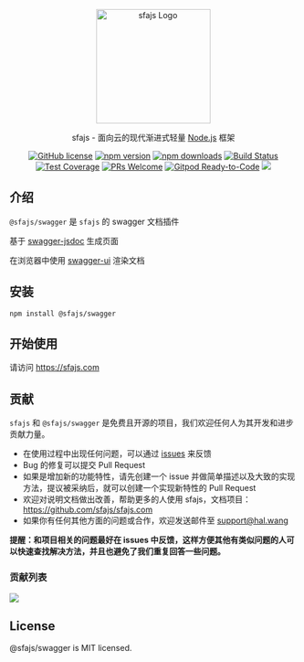 <p align="center">
  <a href="https://sfajs.com/" target="blank"><img src="https://sfajs.com/images/logo.png" alt="sfajs Logo" width="200"/></a>
</p>

<p align="center">sfajs - 面向云的现代渐进式轻量 <a href="http://nodejs.org" target="_blank">Node.js</a> 框架</p>
<p align="center">
    <a href="https://github.com/sfajs/swagger/blob/main/LICENSE" target="_blank"><img src="https://img.shields.io/badge/license-MIT-blue.svg" alt="GitHub license" /></a>
    <a href=""><img src="https://img.shields.io/npm/v/@sfajs/swagger.svg" alt="npm version"></a>
    <a href=""><img src="https://badgen.net/npm/dt/@sfajs/swagger" alt="npm downloads"></a>
    <a href="#"><img src="https://github.com/sfajs/swagger/actions/workflows/test.yml/badge.svg?branch=2.x" alt="Build Status"></a>
    <a href="https://codecov.io/gh/sfajs/swagger/branch/main"><img src="https://img.shields.io/codecov/c/github/sfajs/swagger/main.svg" alt="Test Coverage"></a>
    <a href="https://github.com/sfajs/swagger/pulls"><img src="https://img.shields.io/badge/PRs-welcome-brightgreen.svg" alt="PRs Welcome"></a>
    <a href="https://gitpod.io/#https://github.com/sfajs/swagger"><img src="https://img.shields.io/badge/Gitpod-Ready--to--Code-blue?logo=gitpod" alt="Gitpod Ready-to-Code"></a>
    <a href="https://paypal.me/ihalwang" target="_blank"><img src="https://img.shields.io/badge/Donate-PayPal-ff3f59.svg"/></a>
</p>

## 介绍

`@sfajs/swagger` 是 `sfajs` 的 swagger 文档插件

基于 [swagger-jsdoc](https://github.com/Surnet/swagger-jsdoc) 生成页面

在浏览器中使用 [swagger-ui](https://github.com/swagger-api/swagger-ui) 渲染文档

## 安装

```
npm install @sfajs/swagger
```

## 开始使用

请访问 <https://sfajs.com>

## 贡献

`sfajs` 和 `@sfajs/swagger` 是免费且开源的项目，我们欢迎任何人为其开发和进步贡献力量。

- 在使用过程中出现任何问题，可以通过 [issues](https://github.com/sfajs/swagger/issues) 来反馈
- Bug 的修复可以提交 Pull Request
- 如果是增加新的功能特性，请先创建一个 issue 并做简单描述以及大致的实现方法，提议被采纳后，就可以创建一个实现新特性的 Pull Request
- 欢迎对说明文档做出改善，帮助更多的人使用 sfajs，文档项目：<https://github.com/sfajs/sfajs.com>
- 如果你有任何其他方面的问题或合作，欢迎发送邮件至 support@hal.wang

**提醒：和项目相关的问题最好在 issues 中反馈，这样方便其他有类似问题的人可以快速查找解决方法，并且也避免了我们重复回答一些问题。**

### 贡献列表

<a href="https://github.com/sfajs/swagger/graphs/contributors">
  <img src="https://contrib.rocks/image?repo=sfajs/swagger" />
</a>

## License

@sfajs/swagger is MIT licensed.
